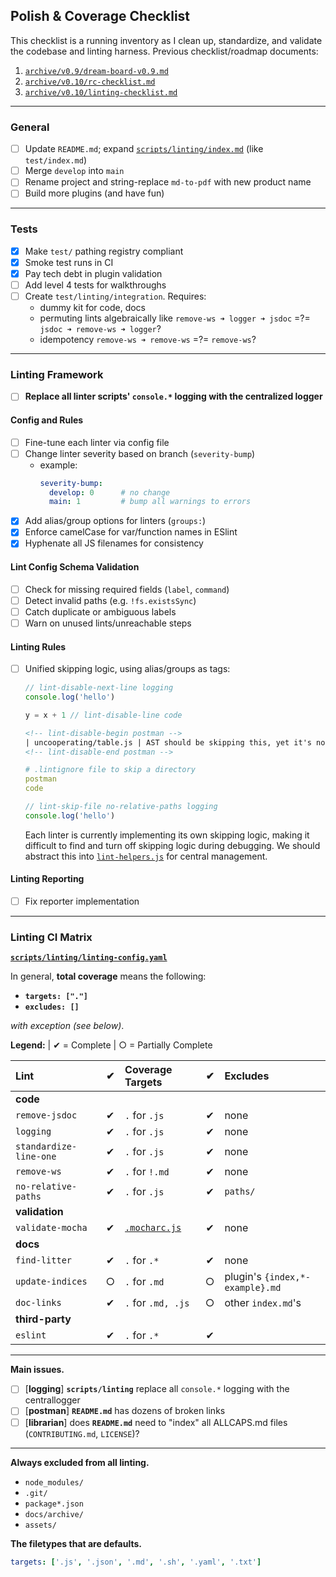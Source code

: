 ## Polish & Coverage Checklist

This checklist is a running inventory as I clean up, standardize, and validate the codebase and linting harness.
Previous checklist/roadmap documents:

1. [`archive/v0.9/dream-board-v0.9.md`](archive/v0.9/dream-board-v0.9.md)
2. [`archive/v0.10/rc-checklist.md`](archive/v0.10/rc-checklist.md)
3. [`archive/v0.10/linting-checklist.md`](archive/v0.10/linting-checklist.md)

---

### General

- [ ] Update `README.md`; expand [`scripts/linting/index.md`](../scripts/linting/index.md) (like `test/index.md`)
- [ ] Merge `develop` into `main`
- [ ] Rename project and string-replace `md-to-pdf` with new product name
- [ ] Build more plugins (and have fun)

---

### Tests

- [x] Make `test/` pathing registry compliant
- [x] Smoke test runs in CI
- [x] Pay tech debt in plugin validation
- [ ] Add level 4 tests for walkthroughs
- [ ] Create `test/linting/integration`. Requires: 
  - dummy kit for code, docs
  - permuting lints algebraically like `remove-ws ➜ logger ➜ jsdoc` =?= `jsdoc ➜ remove-ws ➜ logger`?
  - idempotency `remove-ws ➜ remove-ws` =?= `remove-ws`?

---

### Linting Framework

- [ ] **Replace all linter scripts' `console.*` logging with the centralized logger**

#### Config and Rules

- [ ] Fine-tune each linter via config file
- [ ] Change linter severity based on branch (`severity-bump`)
    - example:
      ```yaml
      severity-bump:
        develop: 0      # no change
        main: 1         # bump all warnings to errors
      ```
- [x] Add alias/group options for linters (`groups:`)
- [x] Enforce camelCase for var/function names in ESlint
- [x] Hyphenate all JS filenames for consistency

#### Lint Config Schema Validation

- [ ] Check for missing required fields (`label`, `command`)
- [ ] Detect invalid paths (e.g. `!fs.existsSync`)
- [ ] Catch duplicate or ambiguous labels
- [ ] Warn on unused lints/unreachable steps

#### Linting Rules

- [ ] Unified skipping logic, using alias/groups as tags:
  ``` js
  // lint-disable-next-line logging
  console.log('hello')

  y = x + 1 // lint-disable-line code
  ```
  
  ```html
  <!-- lint-disable-begin postman -->
  | uncooperating/table.js | AST should be skipping this, yet it's not |  
  <!-- lint-disable-end postman -->
  ```

  ```yaml
  # .lintignore file to skip a directory
  postman
  code
  ```

  ```js
  // lint-skip-file no-relative-paths logging 
  console.log('hello')
  ```

  Each linter is currently implementing its own skipping logic, making it difficult to find
  and turn off skipping logic during debugging. We should abstract this into [`lint-helpers.js`](../scripts/linting/lib/lint-helpers.js)
  for central management.
  

#### Linting Reporting

- [ ] Fix reporter implementation

---

### Linting CI Matrix

[**`scripts/linting/linting-config.yaml`**](../scripts/linting/linting-config.yaml) 

In general, **total coverage** means the following:
- **`targets: ["."]`**
- **`excludes: []`**

*with exception (see below)*.

**Legend:** | 
✔ = Complete |
○ = Partially Complete

<!-- lint-disable-links -->

| Lint                   | ✔ | Coverage Targets               | ✔ | Excludes                        |
|:-----------------------|:-:|:-------------------------------|:-:|:--------------------------------|
| **code**               |   |                                |   |                                 |
| `remove-jsdoc`         | ✔ | `.` for `.js`                  | ✔ | none                            |
| `logging`              | ✔ | `.` for `.js`                  | ✔ | none                            | 
| `standardize-line-one` | ✔ | `.` for `.js`                  | ✔ | none                            |
| `remove-ws`            | ✔ | `.` for `!.md`                 | ✔ | none                            |
| `no-relative-paths`    | ✔ | `.` for `.js`                  | ✔ | `paths/`                        |
| **validation**         |   |                                |   |                                 |
| `validate-mocha`       | ✔ | [`.mocharc.js`](../.mocharc.js)                  | ✔ | none                            |
| **docs**               |   |                                |   |                                 |
| `find-litter`          | ✔ | `.` for `.*`                   | ✔ | none                            |
| `update-indices`       | ○ | `.` for `.md`                  | ○ | plugin's `{index,*-example}.md` |
| `doc-links`            | ✔ | `.` for `.md, .js`             | ○ | other `index.md`'s              |
| **third-party**        |   |                                |   |                                 |
| `eslint`               | ✔ | `.` for `.*`                   | ✔ |                                 |

---

**Main issues.**
- [ ] [**logging**] **`scripts/linting`** replace all `console.*` logging with the centrallogger
- [ ] [**postman**] **`README.md`** has dozens of broken links
- [ ] [**librarian**] does **`README.md`** need to "index" all ALLCAPS.md files (`CONTRIBUTING.md`, `LICENSE`)?
<!-- lint-enable-links -->

---

**Always excluded from all linting.**
- `node_modules/`
- `.git/`
- `package*.json`
- `docs/archive/`
- `assets/`

**The filetypes that are defaults.**
``` yaml
targets: ['.js', '.json', '.md', '.sh', '.yaml', '.txt']
```
